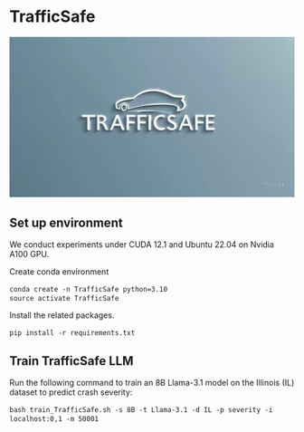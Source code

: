# TrafficSafe

![TrafficSafe Icon](assets/TrafficSafe_icon.gif)

## Set up environment
We conduct experiments under CUDA 12.1 and Ubuntu 22.04 on Nvidia A100 GPU.

Create conda environment
```
conda create -n TrafficSafe python=3.10
source activate TrafficSafe
```
Install the related packages.
```
pip install -r requirements.txt
```

## Train TrafficSafe LLM
Run the following command to train an 8B Llama-3.1 model on the Illinois (IL) dataset to predict crash severity:
```
bash train_TrafficSafe.sh -s 8B -t Llama-3.1 -d IL -p severity -i localhost:0,1 -m 50001
```
